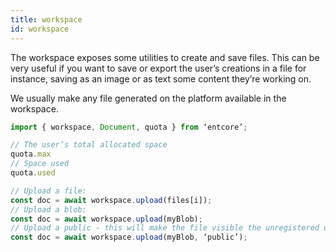 ```yaml
---
title: workspace
id: workspace
---
```

The workspace exposes some utilities to create and save files. This can be very useful if you want to save or export the user’s creations in a file for instance, saving as an image or as text some content they’re working on.

We usually make any file generated on the platform available in the workspace.

``` typescript
import { workspace, Document, quota } from ‘entcore’;

// The user’s total allocated space
quota.max
// Space used
quota.used

// Upload a file:
const doc = await workspace.upload(files[i]);
// Upload a blob:
const doc = await workspace.upload(myBlob);
// Upload a public - this will make the file visible the unregistered users:
const doc = await workspace.upload(myBlob, ‘public’);
```
